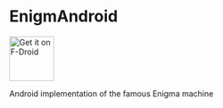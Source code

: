 # EnigmAndroid


[<img src="https://f-droid.org/badge/get-it-on.png" alt="Get it on F-Droid" height="80">](https://f-droid.org/app/de.vanitasvitae.enigmandroid)


Android implementation of the famous Enigma machine
